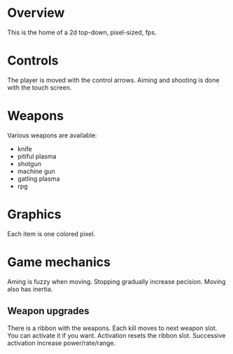 # Overview

This is the home of a 2d top-down, pixel-sized, fps.

# Controls

The player is moved with the control arrows. Aiming and shooting is done with the touch screen.

# Weapons

Various weapons are available:
- knife
- pitiful plasma
- shotgun
- machine gun
- gatling plasma
- rpg

# Graphics

Each item is one colored pixel.

# Game mechanics

Aming is fuzzy when moving. Stopping gradually increase pecision. Moving also has inertia. 

## Weapon upgrades

There is a ribbon with the weapons.
Each kill moves to next weapon slot. You can activate it if you want. Activation resets the ribbon slot. Successive activation increase power/rate/range.

